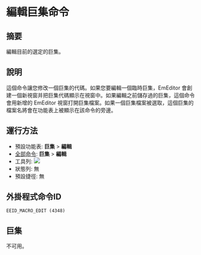# 編輯巨集命令

## 摘要

編輯目前的選定的巨集。

## 說明

這個命令讓您修改一個巨集的代碼。如果您要編輯一個臨時巨集，EmEditor 會創建一個新視窗并把巨集代碼顯示在視窗中。如果編輯之前儲存過的巨集，這個命令會用新增的 EmEditor 視窗打開巨集檔案。如果一個巨集檔案被選取，這個巨集的檔案名將會在功能表上被顯示在該命令的旁邊。

## 運行方法

- 預設功能表: **巨集** \> **編輯**
- [全部命令](../tools/all_commands): **巨集**
\> **編輯**
- 工具列: ![](../../images/macroedit..png)
- 狀態列: 無
- 預設捷徑: 無

## 外掛程式命令ID

```
EEID_MACRO_EDIT (4348)
```

## 巨集

不可用。
